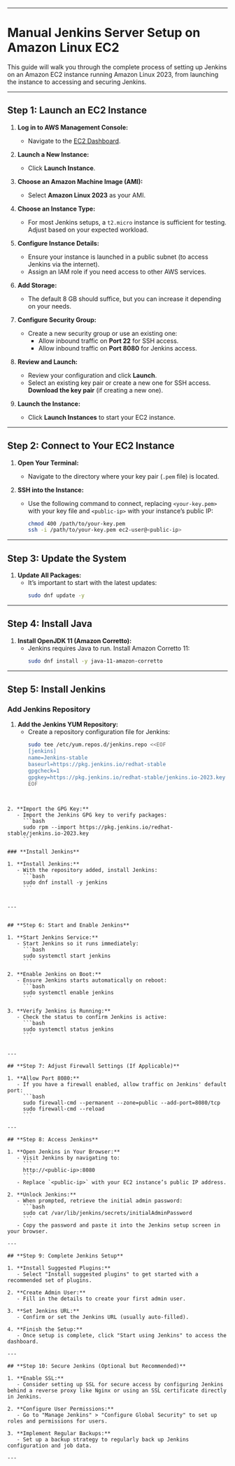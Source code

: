 
---

# **Manual Jenkins Server Setup on Amazon Linux EC2**

This guide will walk you through the complete process of setting up Jenkins on an Amazon EC2 instance running Amazon Linux 2023, from launching the instance to accessing and securing Jenkins.

---

## **Step 1: Launch an EC2 Instance**

1. **Log in to AWS Management Console:**
   - Navigate to the [EC2 Dashboard](https://console.aws.amazon.com/ec2/).

2. **Launch a New Instance:**
   - Click **Launch Instance**.

3. **Choose an Amazon Machine Image (AMI):**
   - Select **Amazon Linux 2023** as your AMI.

4. **Choose an Instance Type:**
   - For most Jenkins setups, a `t2.micro` instance is sufficient for testing. Adjust based on your expected workload.

5. **Configure Instance Details:**
   - Ensure your instance is launched in a public subnet (to access Jenkins via the internet).
   - Assign an IAM role if you need access to other AWS services.

6. **Add Storage:**
   - The default 8 GB should suffice, but you can increase it depending on your needs.

7. **Configure Security Group:**
   - Create a new security group or use an existing one:
     - Allow inbound traffic on **Port 22** for SSH access.
     - Allow inbound traffic on **Port 8080** for Jenkins access.

8. **Review and Launch:**
   - Review your configuration and click **Launch**.
   - Select an existing key pair or create a new one for SSH access. **Download the key pair** (if creating a new one).

9. **Launch the Instance:**
   - Click **Launch Instances** to start your EC2 instance.

---

## **Step 2: Connect to Your EC2 Instance**

1. **Open Your Terminal:**
   - Navigate to the directory where your key pair (`.pem` file) is located.

2. **SSH into the Instance:**
   - Use the following command to connect, replacing `<your-key.pem>` with your key file and `<public-ip>` with your instance’s public IP:
     ```bash
     chmod 400 /path/to/your-key.pem
     ssh -i /path/to/your-key.pem ec2-user@<public-ip>
     ```

---

## **Step 3: Update the System**

1. **Update All Packages:**
   - It’s important to start with the latest updates:
     ```bash
     sudo dnf update -y
     ```

---

## **Step 4: Install Java**

1. **Install OpenJDK 11 (Amazon Corretto):**
   - Jenkins requires Java to run. Install Amazon Corretto 11:
     ```bash
     sudo dnf install -y java-11-amazon-corretto
     ```


---

## **Step 5: Install Jenkins**

### **Add Jenkins Repository**

1. **Add the Jenkins YUM Repository:**
   - Create a repository configuration file for Jenkins:
     ```bash
     sudo tee /etc/yum.repos.d/jenkins.repo <<EOF
     [jenkins]
     name=Jenkins-stable
     baseurl=https://pkg.jenkins.io/redhat-stable
     gpgcheck=1
     gpgkey=https://pkg.jenkins.io/redhat-stable/jenkins.io-2023.key
     EOF
```


2. **Import the GPG Key:**
   - Import the Jenkins GPG key to verify packages:
     ```bash
     sudo rpm --import https://pkg.jenkins.io/redhat-stable/jenkins.io-2023.key
     ```

### **Install Jenkins**

1. **Install Jenkins:**
   - With the repository added, install Jenkins:
     ```bash
     sudo dnf install -y jenkins
     ```


---


## **Step 6: Start and Enable Jenkins**

1. **Start Jenkins Service:**
   - Start Jenkins so it runs immediately:
     ```bash
     sudo systemctl start jenkins
     ```

2. **Enable Jenkins on Boot:**
   - Ensure Jenkins starts automatically on reboot:
     ```bash
     sudo systemctl enable jenkins
     ```

3. **Verify Jenkins is Running:**
   - Check the status to confirm Jenkins is active:
     ```bash
     sudo systemctl status jenkins
     ```


---

## **Step 7: Adjust Firewall Settings (If Applicable)**

1. **Allow Port 8080:**
   - If you have a firewall enabled, allow traffic on Jenkins' default port:
     ```bash
     sudo firewall-cmd --permanent --zone=public --add-port=8080/tcp
     sudo firewall-cmd --reload
     ```

---

## **Step 8: Access Jenkins**

1. **Open Jenkins in Your Browser:**
   - Visit Jenkins by navigating to:
     ```
     http://<public-ip>:8080
     ```
   - Replace `<public-ip>` with your EC2 instance’s public IP address.

2. **Unlock Jenkins:**
   - When prompted, retrieve the initial admin password:
     ```bash
     sudo cat /var/lib/jenkins/secrets/initialAdminPassword
     ```
   - Copy the password and paste it into the Jenkins setup screen in your browser.

---

## **Step 9: Complete Jenkins Setup**

1. **Install Suggested Plugins:**
   - Select "Install suggested plugins" to get started with a recommended set of plugins.

2. **Create Admin User:**
   - Fill in the details to create your first admin user.

3. **Set Jenkins URL:**
   - Confirm or set the Jenkins URL (usually auto-filled).

4. **Finish the Setup:**
   - Once setup is complete, click "Start using Jenkins" to access the dashboard.

---

## **Step 10: Secure Jenkins (Optional but Recommended)**

1. **Enable SSL:**
   - Consider setting up SSL for secure access by configuring Jenkins behind a reverse proxy like Nginx or using an SSL certificate directly in Jenkins.

2. **Configure User Permissions:**
   - Go to "Manage Jenkins" > "Configure Global Security" to set up roles and permissions for users.

3. **Implement Regular Backups:**
   - Set up a backup strategy to regularly back up Jenkins configuration and job data.

---

